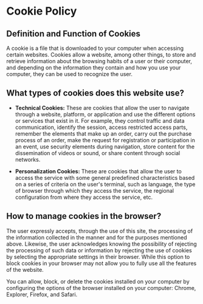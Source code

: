 # Cookie Policy

## Definition and Function of Cookies

A cookie is a file that is downloaded to your computer when accessing certain websites. Cookies allow a website, among other things, to store and retrieve information about the browsing habits of a user or their computer, and depending on the information they contain and how you use your computer, they can be used to recognize the user.

## What types of cookies does this website use?

- **Technical Cookies:** These are cookies that allow the user to navigate through a website, platform, or application and use the different options or services that exist in it. For example, they control traffic and data communication, identify the session, access restricted access parts, remember the elements that make up an order, carry out the purchase process of an order, make the request for registration or participation in an event, use security elements during navigation, store content for the dissemination of videos or sound, or share content through social networks.

- **Personalization Cookies:** These are cookies that allow the user to access the service with some general predefined characteristics based on a series of criteria on the user's terminal, such as language, the type of browser through which they access the service, the regional configuration from where they access the service, etc.

## How to manage cookies in the browser?

The user expressly accepts, through the use of this site, the processing of the information collected in the manner and for the purposes mentioned above. Likewise, the user acknowledges knowing the possibility of rejecting the processing of such data or information by rejecting the use of cookies by selecting the appropriate settings in their browser. While this option to block cookies in your browser may not allow you to fully use all the features of the website.

You can allow, block, or delete the cookies installed on your computer by configuring the options of the browser installed on your computer: Chrome, Explorer, Firefox, and Safari.
